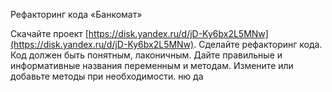 Рефакторинг кода «Банкомат»

Скачайте проект [https://disk.yandex.ru/d/jD-Ky6bx2L5MNw](https://disk.yandex.ru/d/jD-Ky6bx2L5MNw). Сделайте рефакторинг кода. Код должен быть понятным, лаконичным. Дайте правильные и информативные названия переменным и методам. Измените или добавьте методы при необходимости. ню да